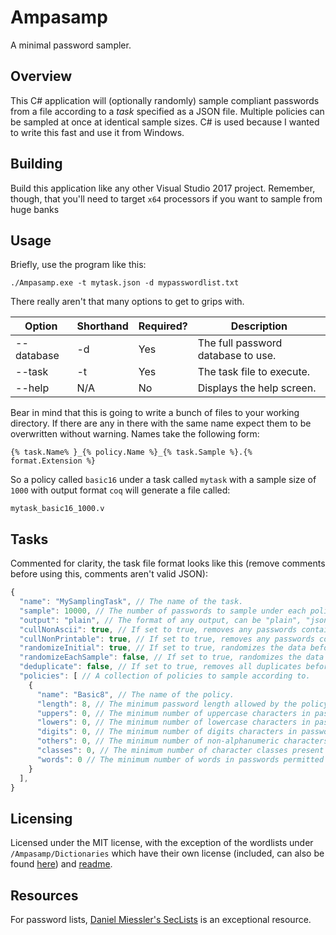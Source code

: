 # Ampasamp
A minimal password sampler.

## Overview
This C# application will (optionally randomly) sample compliant passwords from a file according to a _task_ specified as a JSON file. Multiple policies can be sampled at once at identical sample sizes. C# is used because I wanted to write this fast and use it from Windows.

## Building
Build this application like any other Visual Studio 2017 project. Remember, though, that you'll need to target `x64` processors if you want to sample from huge banks

## Usage
Briefly, use the program like this:

```
./Ampasamp.exe -t mytask.json -d mypasswordlist.txt
```

There really aren't that many options to get to grips with.

| Option     | Shorthand | Required? | Description                        |
|------------|-----------|-----------|------------------------------------|
| --database | -d        | Yes       | The full password database to use. |
| --task     | -t        | Yes       | The task file to execute.          |
| --help     | N/A       | No        | Displays the help screen.          |

Bear in mind that this is going to write a bunch of files to your working directory. If there are any in there with the same name expect them to be overwritten without warning. Names take the following form:

```
{% task.Name% }_{% policy.Name %}_{% task.Sample %}.{% format.Extension %}
```

So a policy called `basic16` under a task called `mytask` with a sample size of `1000` with output format `coq` will generate a file called:

```
mytask_basic16_1000.v
```

## Tasks
Commented for clarity, the task file format looks like this (remove comments before using this, comments aren't valid JSON):

```javascript
{
  "name": "MySamplingTask", // The name of the task.
  "sample": 10000, // The number of passwords to sample under each policy.
  "output": "plain", // The format of any output, can be "plain", "json" or "coq".
  "cullNonAscii": true, // If set to true, removes any passwords containing non-ASCII characters.
  "cullNonPrintable": true, // If set to true, removes any passwords containing non-printable ASCII characters.
  "randomizeInitial": true, // If set to true, randomizes the data before collecting any samples.
  "randomizeEachSample": false, // If set to true, randomizes the data after collecting each sample..
  "deduplicate": false, // If set to true, removes all duplicates before sampling.
  "policies": [ // A collection of policies to sample according to.
    {
      "name": "Basic8", // The name of the policy.
      "length": 8, // The minimum password length allowed by the policy.
      "uppers": 0, // The minimum number of uppercase characters in passwords allowed by the policy.
      "lowers": 0, // The minimum number of lowercase characters in passwords allowed by the policy.
      "digits": 0, // The minimum number of digits characters in passwords allowed by the policy.
      "others": 0, // The minimum number of non-alphanumeric characters in passwords allowed by the policy.
      "classes": 0, // The minimum number of character classes present in passwords allowed by the policy.
      "words": 0 // The minimum number of words in passwords permitted under the policy.
    }
  ],
}
```

## Licensing
Licensed under the MIT license, with the exception of the wordlists under `/Ampasamp/Dictionaries` which have their own license (included, can also be found [here](http://download.openwall.net/pub/wordlists/LICENSE.html)) and [readme](http://download.openwall.net/pub/wordlists/README.html).

## Resources
For password lists, [Daniel Miessler's SecLists](https://github.com/danielmiessler/SecLists) is an exceptional resource.
